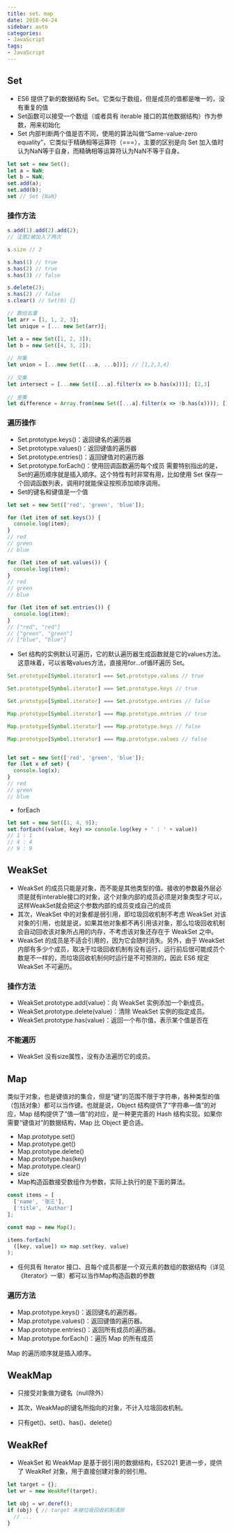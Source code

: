 ```yaml
---
title: set、map
date: 2018-04-24
sidebar: auto
categories:
- JavaScript
tags:
- JavaScript
---
```


##  Set
-   ES6 提供了新的数据结构 Set。它类似于数组，但是成员的值都是唯一的，没有重复的值
-   Set函数可以接受一个数组（或者具有 iterable 接口的其他数据结构）作为参数，用来初始化
-   Set 内部判断两个值是否不同，使用的算法叫做“Same-value-zero equality”，它类似于精确相等运算符（===），主要的区别是向 Set 加入值时认为NaN等于自身，而精确相等运算符认为NaN不等于自身。
```js
let set = new Set();
let a = NaN;
let b = NaN;
set.add(a);
set.add(b);
set // Set {NaN}
```  
###   操作方法
```js
s.add(1).add(2).add(2);
// 注意2被加入了两次

s.size // 2

s.has(1) // true
s.has(2) // true
s.has(3) // false

s.delete(2);
s.has(2) // false
s.clear() // Set(0) {}

// 数组去重
let arr = [1, 1, 2, 3];
let unique = [... new Set(arr)];

let a = new Set([1, 2, 3]);
let b = new Set([4, 3, 2]);
    
// 并集
let union = [...new Set([...a, ...b])]; // [1,2,3,4]
    
// 交集
let intersect = [...new Set([...a].filter(x => b.has(x)))]; [2,3]
    
// 差集
let difference = Array.from(new Set([...a].filter(x => !b.has(x)))); [1]
```
###  遍历操作
-   Set.prototype.keys()：返回键名的遍历器
-   Set.prototype.values()：返回键值的遍历器
-   Set.prototype.entries()：返回键值对的遍历器
-   Set.prototype.forEach()：使用回调函数遍历每个成员
需要特别指出的是，Set的遍历顺序就是插入顺序。这个特性有时非常有用，比如使用 Set 保存一个回调函数列表，调用时就能保证按照添加顺序调用。
-   Set的键名和键值是一个值
```js
let set = new Set(['red', 'green', 'blue']);

for (let item of set.keys()) {
  console.log(item);
}
// red
// green
// blue

for (let item of set.values()) {
  console.log(item);
}
// red
// green
// blue

for (let item of set.entries()) {
  console.log(item);
}
// ["red", "red"]
// ["green", "green"]
// ["blue", "blue"]
```
-   Set 结构的实例默认可遍历，它的默认遍历器生成函数就是它的values方法。这意味着，可以省略values方法，直接用for...of循环遍历 Set。
```js
Set.prototype[Symbol.iterator] === Set.prototype.values // true

Set.prototype[Symbol.iterator] === Set.prototype.keys // true

Set.prototype[Symbol.iterator] === Set.prototype.entries // false

Map.prototype[Symbol.iterator] === Map.prototype.entries // true

Map.prototype[Symbol.iterator] === Map.prototype.keys // false

Map.prototype[Symbol.iterator] === Map.prototype.values // false


let set = new Set(['red', 'green', 'blue']);
for (let x of set) {
  console.log(x);
}
// red
// green
// blue
```
-   forEach
```js
let set = new Set([1, 4, 9]);
set.forEach((value, key) => console.log(key + ' : ' + value))
// 1 : 1
// 4 : 4
// 9 : 9
```

##  WeakSet
-   WeakSet 的成员只能是对象，而不能是其他类型的值。接收的参数最外层必须是就有interable接口的对象，这个对象内部的成员必须是对象类型才可以，这样WeakSet就会把这个参数内部的成员变成自己的成员
-   其次，WeakSet 中的对象都是弱引用，即垃圾回收机制不考虑 WeakSet 对该对象的引用，也就是说，如果其他对象都不再引用该对象，那么垃圾回收机制会自动回收该对象所占用的内存，不考虑该对象还存在于 WeakSet 之中。
-   WeakSet 的成员是不适合引用的，因为它会随时消失。另外，由于 WeakSet 内部有多少个成员，取决于垃圾回收机制有没有运行，运行前后很可能成员个数是不一样的，而垃圾回收机制何时运行是不可预测的，因此 ES6 规定 WeakSet 不可遍历。

### 操作方法
-   WeakSet.prototype.add(value)：向 WeakSet 实例添加一个新成员。
-   WeakSet.prototype.delete(value)：清除 WeakSet 实例的指定成员。
-   WeakSet.prototype.has(value)：返回一个布尔值，表示某个值是否在
### 不能遍历
-   WeakSet 没有size属性，没有办法遍历它的成员。

##  Map
类似于对象，也是键值对的集合，但是“键”的范围不限于字符串，各种类型的值（包括对象）都可以当作键。也就是说，Object 结构提供了“字符串—值”的对应，Map 结构提供了“值—值”的对应，是一种更完善的 Hash 结构实现。如果你需要“键值对”的数据结构，Map 比 Object 更合适。

-   Map.prototype.set()
-   Map.prototype.get()
-   Map.prototype.delete()
-   Map.prototype.has(key)
-   Map.prototype.clear()
-   size
-   Map构造函数接受数组作为参数，实际上执行的是下面的算法。
```js
const items = [
  ['name', '张三'],
  ['title', 'Author']
];

const map = new Map();

items.forEach(
  ([key, value]) => map.set(key, value)
);
```
-   任何具有 Iterator 接口、且每个成员都是一个双元素的数组的数据结构（详见《Iterator》一章）都可以当作Map构造函数的参数

### 遍历方法
-   Map.prototype.keys()：返回键名的遍历器。
-   Map.prototype.values()：返回键值的遍历器。
-   Map.prototype.entries()：返回所有成员的遍历器。
-   Map.prototype.forEach()：遍历 Map 的所有成员

Map 的遍历顺序就是插入顺序。

##  WeakMap
-   只接受对象做为键名（null除外）
-   其次，WeakMap的键名所指向的对象，不计入垃圾回收机制。

-   只有get()、set()、has()、delete()

##  WeakRef
-   WeakSet 和 WeakMap 是基于弱引用的数据结构，ES2021 更进一步，提供了 WeakRef 对象，用于直接创建对象的弱引用。
```js
let target = {};
let wr = new WeakRef(target);

let obj = wr.deref();
if (obj) { // target 未被垃圾回收机制清除
  // ...
}
```

